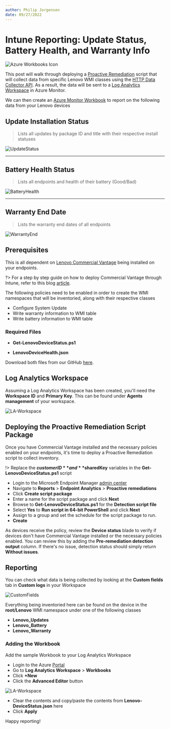```yaml
---
author: Philip Jorgensen
date: 09/27/2022
---
```


# Intune Reporting: Update Status, Battery Health, and Warranty Info

![Azure Workbooks Icon](../img/2022/log_analytics_device_health/azure-workbooks.png)

This post will walk through deploying a [Proactive Remediation](https://learn.microsoft.com/mem/analytics/proactive-remediations) script that will collect data from specific Lenovo WMI classes using the [HTTP Data Collector API](https://learn.microsoft.com/azure/azure-monitor/logs/data-collector-api). As a result, the data will be sent to a [Log Analytics Workspace](https://learn.microsoft.com/azure/azure-monitor/logs/log-analytics-workspace-overview) in Azure Monitor.

We can then create an [Azure Monitor Workbook](https://learn.microsoft.com/azure/azure-monitor/visualize/workbooks-overview) to report on the following data from your Lenovo devices

## Update Installation Status

> Lists all updates by package ID and title with their respective install statuses

![UpdateStatus](../img/2022/log_analytics_device_health/image1.jpg)

---

## Battery Health Status

> Lists all endpoints and health of their battery (Good/Bad)

![BatteryHealth](../img/2022/log_analytics_device_health/image2.jpg)

---

## Warranty End Date

> Lists the warranty end dates of all endpoints

![WarrantyEnd](../img/2022/log_analytics_device_health/image3.jpg)

## **Prerequisites**

This is all dependent on [Lenovo Commercial Vantage](https://support.lenovo.com/solutions/hf003321-lenovo-vantage-for-enterprise) being installed on your endpoints.

?> For a step by step guide on how to deploy Commercial Vantage through Intune, refer to this blog [article](https://blog.lenovocdrt.com/#/2020/cv_intune_deploy).

The following policies need to be enabled in order to create the WMI namespaces that will be inventoried, along with their respective classes

- Configure System Update
- Write warranty information to WMI table
- Write battery information to WMI table

### Required Files

- **Get-LenovoDeviceStatus.ps1**

- **LenovoDeviceHealth.json**

Download both files from our GitHub [here](https://github.com/CDRT/Library/tree/master/lenovo-device-health/Log%20Analytics).

## **Log Analytics Workspace**

Assuming a Log Analytics Workspace has been created, you'll need the **Workspace ID** and **Primary Key**. This can be found under **Agents management** of your workspace.

![LA-Workspace](../img/2022/log_analytics_device_health/image5.jpg)

## Deploying the Proactive Remediation Script Package

Once you have Commercial Vantage installed and the necessary policies enabled on your endpoints, it's time to deploy a Proactive Remediation script to collect inventory.

!> Replace the **$customerID** and **$sharedKey** variables in the **Get-LenovoDeviceStatus.ps1** script

- Login to the Microsoft Endpoint Manager [admin center](https://endpoint.microsoft.com)
- Navigate to **Reports** > **Endpoint Analytics** > **Proactive remediations**
- Click **Create script package**
- Enter a name for the script package and click **Next**
- Browse to **Get-LenovoDeviceStatus.ps1** for the **Detection script file**
- Select **Yes** to **Run script in 64-bit PowerShell** and click **Next**
- Assign to a group and set the schedule for the script package to run.
- **Create**

As devices receive the policy, review the **Device status** blade to verify if devices don't have Commercial Vantage installed or the necessary policies enabled. You can review this by adding the **Pre-remediation detection output** column. If there's no issue, detection status should simply return **Without issues**.

## Reporting

You can check what data is being collected by looking at the **Custom fields** tab in **Custom logs** in your Workspace

![CustomFields](../img/2022/log_analytics_device_health/image4.jpg)

Everything being inventoried here can be found on the device in the **root/Lenovo** WMI namespace under one of the following classes

- **Lenovo_Updates**
- **Lenovo_Battery**
- **Lenovo_Warranty**

### Adding the Workbook

Add the sample Workbook to your Log Analytics Workspace

- Login to the Azure [Portal](https://portal.azure.com)
- Go to **Log Analytics Workspace** > **Workbooks**
- Click **+New**
- Click the **Advanced Editor** button

![LA-Workspace](../img/2022/log_analytics_device_health/image6.jpg)

- Clear the contents and copy/paste the contents from **Lenovo-DeviceStatus.json** here
- Click **Apply**

Happy reporting!
